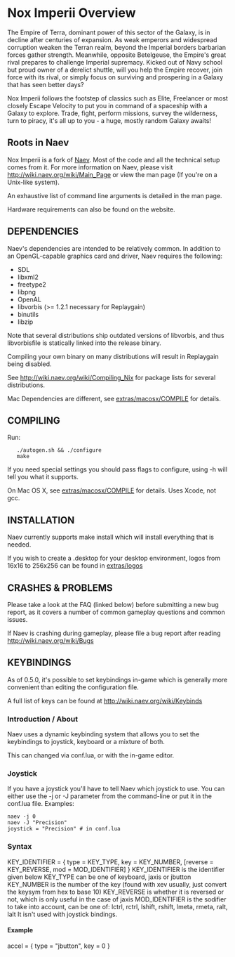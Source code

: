 # Nox Imperii Overview

The Empire of Terra, dominant power of this sector of the Galaxy, is in decline after centuries of expansion. As weak emperors and widespread corruption weaken the Terran realm, beyond the Imperial borders barbarian forces gather strength. Meanwhile, opposite Betelgeuse, the Empire's great rival prepares to challenge Imperial supremacy. Kicked out of Navy school but proud owner of a derelict shuttle, will you help the Empire recover, join force with its rival, or simply focus on surviving and prospering in a Galaxy that has seen better days?

Nox Imperii follows the footstep of classics such as Elite, Freelancer or most closely Escape Velocity to put you in command of a spaceship with a Galaxy to explore. Trade, fight, perform missions, survey the wilderness, turn to piracy, it's all up to you - a huge, mostly random Galaxy awaits!

## Roots in Naev

   Nox Imperii is a fork of [Naev](https://github.com/naev/naev). Most of the code and all the technical
   setup comes from it. For more information on Naev, please visit
   http://wiki.naev.org/wiki/Main_Page
   or view the man page (If you're on a Unix-like system).

   An exhaustive list of command line arguments is detailed in the man page.

   Hardware requirements can also be found on the website.

## DEPENDENCIES

Naev's dependencies are intended to be relatively common. In addition to
an OpenGL-capable graphics card and driver, Naev requires the following:

* SDL
* libxml2
* freetype2
* libpng
* OpenAL
* libvorbis (>= 1.2.1 necessary for Replaygain)
* binutils
* libzip

Note that several distributions ship outdated versions of libvorbis, and
thus libvorbisfile is statically linked into the release binary.

Compiling your own binary on many distributions will result in Replaygain
being disabled.

See http://wiki.naev.org/wiki/Compiling_Nix for package lists for several
distributions.

Mac Dependencies are different, see [extras/macosx/COMPILE](./extras/maxosx/COMPILE) for details.

## COMPILING

Run:

```
   ./autogen.sh && ./configure
   make
```

If you need special settings you should pass flags to configure, using -h
will tell you what it supports.

On Mac OS X, see [extras/macosx/COMPILE](extras/maxosx/COMPILE) for details. Uses Xcode, not gcc.


## INSTALLATION

Naev currently supports make install which will install everything that
is needed.

If you wish to create a .desktop for your desktop environment, logos
from 16x16 to 256x256 can be found in [extras/logos](extras/logos)

## CRASHES & PROBLEMS

Please take a look at the FAQ (linked below) before submitting a new
bug report, as it covers a number of common gameplay questions and
common issues.

If Naev is crashing during gameplay, please file a bug report after
reading http://wiki.naev.org/wiki/Bugs

## KEYBINDINGS

As of 0.5.0, it's possible to set keybindings in-game which is generally
more convenient than editing the configuration file.

A full list of keys can be found at http://wiki.naev.org/wiki/Keybinds

### Introduction / About

Naev uses a dynamic keybinding system that allows you to set
the keybindings to joystick, keyboard or a mixture of both.

This can changed via conf.lua, or with the in-game editor.

### Joystick
If you have a joystick you'll have to tell Naev which joystick
to use.  You can either use the -j or -J parameter from the
command-line or put it in the conf.lua file.
Examples:
```
naev -j 0
naev -J "Precision"
joystick = "Precision" # in conf.lua
```

### Syntax
KEY_IDENTIFIER = { type = KEY_TYPE, key = KEY_NUMBER,
  [reverse = KEY_REVERSE, mod = MOD_IDENTIFIER] }
KEY_IDENTIFIER is the identifier given below
KEY_TYPE can be one of keyboard, jaxis or jbutton
KEY_NUMBER is the number of the key (found with xev usually, just
  convert the keysym from hex to base 10)
KEY_REVERSE is whether it is reversed or not, which is only useful
  in the case of jaxis
MOD_IDENTIFIER is the sodifier to take into account, can be one of:
  lctrl, rctrl, lshift, rshift, lmeta, rmeta, ralt, lalt
  It isn't used with joystick bindings.
#### Example
accel = { type = "jbutton", key = 0 }
